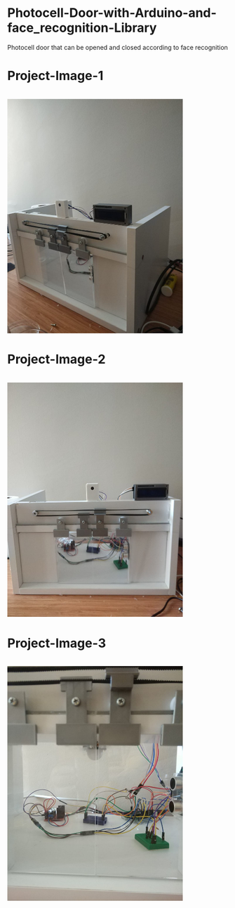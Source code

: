 # Photocell-Door-with-Arduino-and-face_recognition-Library
Photocell door that can be opened and closed according to face recognition

# Project-Image-1

</br>
<img src="https://github.com/HarunResitKarahan/Photocell-Door-with-Arduino-and-face_recognition-Library/blob/main/Photocell-Door-Image1.jpeg" width="400">
</br>

# Project-Image-2

</br>
<img src="https://github.com/HarunResitKarahan/Photocell-Door-with-Arduino-and-face_recognition-Library/blob/main/Photocell-Door-Image2.jpeg" width="400">
</br>

# Project-Image-3

</br>
<img src="https://github.com/HarunResitKarahan/Photocell-Door-with-Arduino-and-face_recognition-Library/blob/main/Photocell-Door-Image3.jpeg" width="400">
